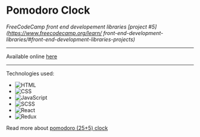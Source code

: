 # Pomodoro Clock

*FreeCodeCamp front end developement libraries [project #5](https://www.freecodecamp.org/learn/ front-end-development-libraries/#front-end-development-libraries-projects)*

---
Available online [here](https://csb-jvrmv8.netlify.app/) 

---
Technologies used:
* ![HTML](https://img.icons8.com/color/96/000000/html-5--v1.png)
* ![CSS](https://img.icons8.com/color/96/000000/css3.png)
* ![JavaScript](https://img.icons8.com/color/96/000000/javascript--v1.png)
* ![SCSS](https://img.icons8.com/color/96/000000/sass.png)
* ![React](https://img.icons8.com/officel/80/000000/react.png)
* ![Redux](https://img.icons8.com/color/96/000000/redux.png)

Read more about [pomodoro (25+5) clock](https://en.wikipedia.org/wiki/Pomodoro_Technique)